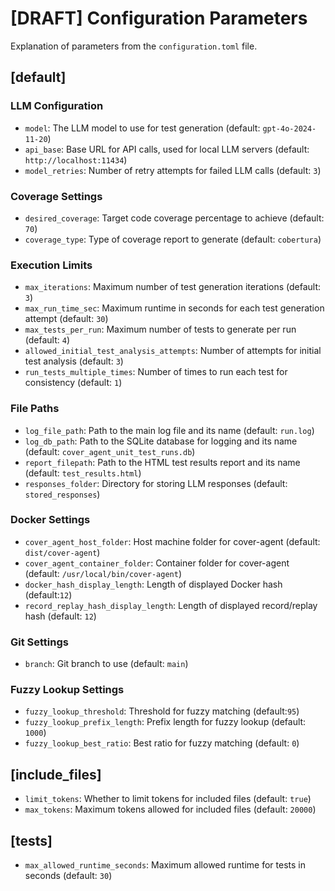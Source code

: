 # [DRAFT] Configuration Parameters

Explanation of parameters from the `configuration.toml` file.

## [default]

### LLM Configuration
- `model`: The LLM model to use for test generation (default: `gpt-4o-2024-11-20`)
- `api_base`: Base URL for API calls, used for local LLM servers (default: `http://localhost:11434`)
- `model_retries`: Number of retry attempts for failed LLM calls (default: `3`)

### Coverage Settings
- `desired_coverage`: Target code coverage percentage to achieve (default: `70`)
- `coverage_type`: Type of coverage report to generate (default: `cobertura`)

### Execution Limits
- `max_iterations`: Maximum number of test generation iterations (default: `3`)
- `max_run_time_sec`: Maximum runtime in seconds for each test generation attempt (default: `30`)
- `max_tests_per_run`: Maximum number of tests to generate per run (default: `4`)
- `allowed_initial_test_analysis_attempts`: Number of attempts for initial test analysis (default: `3`)
- `run_tests_multiple_times`: Number of times to run each test for consistency (default: `1`)

### File Paths
- `log_file_path`: Path to the main log file and its name (default: `run.log`)
- `log_db_path`: Path to the SQLite database for logging and its name (default: `cover_agent_unit_test_runs.db`)
- `report_filepath`: Path to the HTML test results report and its name (default: `test_results.html`)
- `responses_folder`: Directory for storing LLM responses (default: `stored_responses`)

### Docker Settings
- `cover_agent_host_folder`: Host machine folder for cover-agent (default: `dist/cover-agent`)
- `cover_agent_container_folder`: Container folder for cover-agent (default: `/usr/local/bin/cover-agent`)
- `docker_hash_display_length`: Length of displayed Docker hash (default:`12`)
- `record_replay_hash_display_length`: Length of displayed record/replay hash (default: `12`)

### Git Settings
- `branch`: Git branch to use (default: `main`)

### Fuzzy Lookup Settings
- `fuzzy_lookup_threshold`: Threshold for fuzzy matching (default:`95`)
- `fuzzy_lookup_prefix_length`: Prefix length for fuzzy lookup (default: `1000`)
- `fuzzy_lookup_best_ratio`: Best ratio for fuzzy matching (default: `0`)

## [include_files]
- `limit_tokens`: Whether to limit tokens for included files (default: `true`)
- `max_tokens`: Maximum tokens allowed for included files (default: `20000`)

## [tests]
- `max_allowed_runtime_seconds`: Maximum allowed runtime for tests in seconds (default: `30`)
